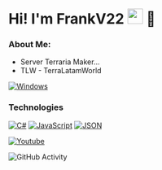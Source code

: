 <h1>Hi! I'm FrankV22 <img src="https://raw.githubusercontent.com/iampavangandhi/iampavangandhi/master/gifs/Hi.gif" width="30px"> 🚀</h1>

### About Me:
- Server Terraria Maker...
- TLW  -  TerraLatamWorld

[![Windows](https://custom-icon-badges.demolab.com/badge/Windows-0078D6?logo=windows11&logoColor=white)](#)

### Technologies
[![C#](https://custom-icon-badges.demolab.com/badge/C%23-%23239120.svg?logo=cshrp&logoColor=white)](#)
[![JavaScript](https://img.shields.io/badge/JavaScript-F7DF1E?logo=javascript&logoColor=000)](#)
[![JSON](https://img.shields.io/badge/JSON-000?logo=json&logoColor=fff)](#)

<a href="https://[www.youtube.com/channel/UCUORUOKKg8Ezj4tBJb_cRUQ](https://www.youtube.com/@FrankV22)"><img alt="Youtube" src="https://img.shields.io/badge/Youtube-FrankV22-blue?style=flat-square&logo=youtube"></a>


![GitHub Activity](https://github-readme-stats.vercel.app/api?username=itsFrankV22&show_icons=true)

